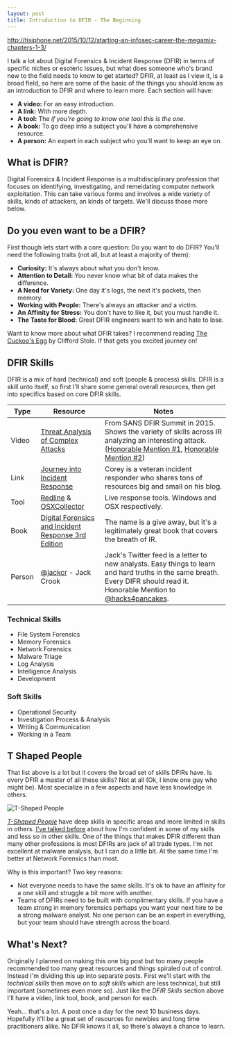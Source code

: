 ```yaml
---
layout: post
title: Introduction to DFIR - The Beginning
---
```


http://tisiphone.net/2015/10/12/starting-an-infosec-career-the-megamix-chapters-1-3/


I talk a lot about Digital Forensics & Incident Response (DFIR) in terms of specific niches or esoteric issues, but what does someone who's brand new to the field needs to know to get started? DFIR, at least as I view it, is a broad field, so here are some of the basic of the things you should know as an introduction to DFIR and where to learn more. Each section will have:

- __A video:__ For an easy introduction.
- __A link:__ With more depth.
- __A tool:__ The _if you're going to know one tool this is the one_.
- __A book:__ To go deep into a subject you'll have a comprehensive resource.
- __A person:__ An expert in each subject who you'll want to keep an eye on.

## What is DFIR?

Digital Forensics & Incident Response is a multidisciplinary profession that focuses on identifying, investigating, and remeidating computer network exploitation. This can take various forms and involves a wide variety of skills, kinds of attackers, an kinds of targets. We'll discuss those more below.

## Do you even want to be a DFIR?

First though lets start with a core question: Do you want to do DFIR? You'll need the following traits (not all, but at least a majority of them):

- __Curiosity:__ It's always about what you don't know.
- __Attention to Detail:__ You never know what bit of data makes the difference.
- __A Need for Variety:__ One day it's logs, the next it's packets, then memory.
- __Working with People:__ There's always an attacker and a victim.
- __An Affinity for Stress:__ You don't have to like it, but you must handle it.
- __The Taste for Blood:__ Great DFIR engineers want to win and hate to lose.

Want to know more about what DFIR takes? I recommend reading [The Cuckoo's Egg](http://www.amazon.com/The-Cuckoos-Egg-Tracking-Espionage/dp/1416507787/ref=pd_sim_14_17) by Clifford Stole. If that gets you excited journey on!

## DFIR Skills

DFIR is a mix of hard (technical) and soft (people & process) skills. DFIR is a skill unto itself, so first I'll share some general overall resources, then get into specifics based on core DFIR skills.

| Type | Resource | Notes |
| ---- | -------- | ----- |
| Video | [Threat Analysis of Complex Attacks](https://www.youtube.com/watch?v=Yh1XZf0hLS4) | From SANS DFIR Summit in 2015. Shows the variety of skills across IR analyzing an interesting attack. ([Honorable Mention #1](https://www.youtube.com/watch?v=r9Ctji9djxI), [Honorable Mention #2](https://www.youtube.com/watch?v=LYGi12N6oFQ)) |
| Link | [Journey into Incident Response](http://journeyintoir.blogspot.com/) | Corey is a veteran incident responder who shares tons of resources big and small on his blog. |
| Tool | [Redline](https://www.fireeye.com/services/freeware/redline.html) & [OSXCollector](http://yelp.github.io/osxcollector/) | Live response tools. Windows and OSX respectively. |
| Book | [Digital Forensics and Incident Response 3rd Edition](http://www.amazon.com/Incident-Response-Computer-Forensics-Edition/dp/0071798684) | The name is a give away, but it's a legitimately great book that covers the breath of IR. |
| Person | [@jackcr](https://www.twitter.com/jackcr) - Jack Crook | Jack's Twitter feed is a letter to new analysts. Easy things to learn and hard truths in the same breath. Every DIFR should read it. Honorable Mention to [@hacks4pancakes](https://twitter.com/hacks4pancakes). |

### Technical Skills

- File System Forensics
- Memory Forensics
- Network Forensics
- Malware Triage
- Log Analysis
- Intelligence Analysis
- Development

### Soft Skills

- Operational Security
- Investigation Process & Analysis
- Writing & Communication
- Working in a Team

## T Shaped People

That list above is a lot but it covers the broad set of skills DFIRs have. Is every DFIR a master of all these skills? Not at all (Ok, I know one guy who might be). Most specialize in a few aspects and have less knowledge in others.

![T-Shaped People](https://docs.google.com/drawings/d/1c6xxt6JktO08HT6fIxEaCW50fVjHRvGnzbpECPMUmqk/pub?w=960&h=720)

[_T-Shaped People_](https://en.wikipedia.org/wiki/T-shaped_skills) have deep skills in specific areas and more limited in skills in others. [I've talked before](http://sroberts.github.io/2015/05/02/imposter-syndrome-in-dfir/#the-jack-of-all-trades-inferiority) about how I'm confident in some of my skills and less so in other skills. One of the things that makes DFIR different than many other professions is most DFIRs are jack of all trade types. I'm not excellent at malware analysis, but I can do a little bit. At the same time I'm better at Network Forensics than most.

Why is this important? Two key reasons:

- Not everyone needs to have the same skills. It's ok to have an affinity for a one skill and struggle a bit more with another.
- Teams of DFIRs need to be built with complimentary skills. If you have a team strong in memory forensics perhaps you want your next hire to be a strong malware analyst. No one person can be an expert in everything, but your team should have strength across the board.

## What's Next?

Originally I planned on making this one big post but too many people recommended too many great resources and things spiraled out of control. Instead I'm dividing this up into separate posts. First we'll start with the _technical skills_ then move on to _soft skills_ which are less technical, but still important (sometimes even more so). Just like the _DFIR Skills_ section above I'll have a video, link tool, book, and person for each.

Yeah... that's a lot. A post once a day for the next 10 business days. Hopefully it'll be a great set of resources for newbies and long time practitioners alike. No DFIR knows it all, so there's always a chance to learn.
